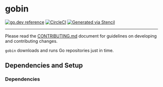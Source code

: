 
# gobin

[![go.dev reference](https://img.shields.io/badge/go.dev-reference-007d9c?logo=go&logoColor=white)](https://pkg.go.dev/github.com/getoutreach/gobin)
[![CircleCI](https://circleci.com/gh/getoutreach/gobin.svg?style=shield)](https://circleci.com/gh/getoutreach/gobin)
[![Generated via Stencil](https://img.shields.io/badge/Outreach-Stencil-%235951ff)](https://github.com/getoutreach/stencil)

<!--- Block(description) -->

<!--- EndBlock(description) -->

----

Please read the [CONTRIBUTING.md](CONTRIBUTING.md) document for guidelines on developing and contributing changes.

<!--- Block(custom) -->
`gobin` downloads and runs Go repositories just in time.
<!--- EndBlock(custom) -->

## Dependencies and Setup

### Dependencies

<!--- Block(dependencies) -->
<!--- EndBlock(dependencies) -->
